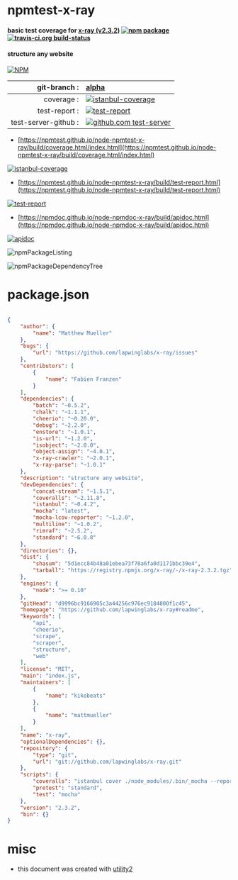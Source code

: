 # npmtest-x-ray

#### basic test coverage for  [x-ray (v2.3.2)](https://github.com/lapwinglabs/x-ray#readme)  [![npm package](https://img.shields.io/npm/v/npmtest-x-ray.svg?style=flat-square)](https://www.npmjs.org/package/npmtest-x-ray) [![travis-ci.org build-status](https://api.travis-ci.org/npmtest/node-npmtest-x-ray.svg)](https://travis-ci.org/npmtest/node-npmtest-x-ray)

#### structure any website

[![NPM](https://nodei.co/npm/x-ray.png?downloads=true&downloadRank=true&stars=true)](https://www.npmjs.com/package/x-ray)

| git-branch : | [alpha](https://github.com/npmtest/node-npmtest-x-ray/tree/alpha)|
|--:|:--|
| coverage : | [![istanbul-coverage](https://npmtest.github.io/node-npmtest-x-ray/build/coverage.badge.svg)](https://npmtest.github.io/node-npmtest-x-ray/build/coverage.html/index.html)|
| test-report : | [![test-report](https://npmtest.github.io/node-npmtest-x-ray/build/test-report.badge.svg)](https://npmtest.github.io/node-npmtest-x-ray/build/test-report.html)|
| test-server-github : | [![github.com test-server](https://npmtest.github.io/node-npmtest-x-ray/GitHub-Mark-32px.png)](https://npmtest.github.io/node-npmtest-x-ray/build/app/index.html) | | build-artifacts : | [![build-artifacts](https://npmtest.github.io/node-npmtest-x-ray/glyphicons_144_folder_open.png)](https://github.com/npmtest/node-npmtest-x-ray/tree/gh-pages/build)|

- [https://npmtest.github.io/node-npmtest-x-ray/build/coverage.html/index.html](https://npmtest.github.io/node-npmtest-x-ray/build/coverage.html/index.html)

[![istanbul-coverage](https://npmtest.github.io/node-npmtest-x-ray/build/screenCapture.buildCi.browser.%252Ftmp%252Fbuild%252Fcoverage.lib.html.png)](https://npmtest.github.io/node-npmtest-x-ray/build/coverage.html/index.html)

- [https://npmtest.github.io/node-npmtest-x-ray/build/test-report.html](https://npmtest.github.io/node-npmtest-x-ray/build/test-report.html)

[![test-report](https://npmtest.github.io/node-npmtest-x-ray/build/screenCapture.buildCi.browser.%252Ftmp%252Fbuild%252Ftest-report.html.png)](https://npmtest.github.io/node-npmtest-x-ray/build/test-report.html)

- [https://npmdoc.github.io/node-npmdoc-x-ray/build/apidoc.html](https://npmdoc.github.io/node-npmdoc-x-ray/build/apidoc.html)

[![apidoc](https://npmdoc.github.io/node-npmdoc-x-ray/build/screenCapture.buildCi.browser.%252Ftmp%252Fbuild%252Fapidoc.html.png)](https://npmdoc.github.io/node-npmdoc-x-ray/build/apidoc.html)

![npmPackageListing](https://npmtest.github.io/node-npmtest-x-ray/build/screenCapture.npmPackageListing.svg)

![npmPackageDependencyTree](https://npmtest.github.io/node-npmtest-x-ray/build/screenCapture.npmPackageDependencyTree.svg)



# package.json

```json

{
    "author": {
        "name": "Matthew Mueller"
    },
    "bugs": {
        "url": "https://github.com/lapwinglabs/x-ray/issues"
    },
    "contributors": [
        {
            "name": "Fabien Franzen"
        }
    ],
    "dependencies": {
        "batch": "~0.5.2",
        "chalk": "~1.1.1",
        "cheerio": "~0.20.0",
        "debug": "~2.2.0",
        "enstore": "~1.0.1",
        "is-url": "~1.2.0",
        "isobject": "~2.0.0",
        "object-assign": "~4.0.1",
        "x-ray-crawler": "~2.0.1",
        "x-ray-parse": "~1.0.1"
    },
    "description": "structure any website",
    "devDependencies": {
        "concat-stream": "~1.5.1",
        "coveralls": "~2.11.8",
        "istanbul": "~0.4.2",
        "mocha": "latest",
        "mocha-lcov-reporter": "~1.2.0",
        "multiline": "~1.0.2",
        "rimraf": "~2.5.2",
        "standard": "~6.0.8"
    },
    "directories": {},
    "dist": {
        "shasum": "5d1ecc84b48a01ebea73f70a6fa0d1171bbc39e4",
        "tarball": "https://registry.npmjs.org/x-ray/-/x-ray-2.3.2.tgz"
    },
    "engines": {
        "node": ">= 0.10"
    },
    "gitHead": "d9996bc9166905c3a44256c976ec9184800f1c45",
    "homepage": "https://github.com/lapwinglabs/x-ray#readme",
    "keywords": [
        "api",
        "cheerio",
        "scrape",
        "scraper",
        "structure",
        "web"
    ],
    "license": "MIT",
    "main": "index.js",
    "maintainers": [
        {
            "name": "kikobeats"
        },
        {
            "name": "mattmueller"
        }
    ],
    "name": "x-ray",
    "optionalDependencies": {},
    "repository": {
        "type": "git",
        "url": "git://github.com/lapwinglabs/x-ray.git"
    },
    "scripts": {
        "coveralls": "istanbul cover ./node_modules/.bin/_mocha --report lcovonly",
        "pretest": "standard",
        "test": "mocha"
    },
    "version": "2.3.2",
    "bin": {}
}
```



# misc
- this document was created with [utility2](https://github.com/kaizhu256/node-utility2)
